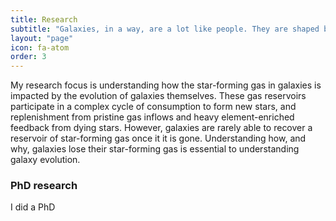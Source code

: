 ```yaml
---
title: Research
subtitle: "Galaxies, in a way, are a lot like people. They are shaped by the environment they grow in and their past experiences."
layout: "page"
icon: fa-atom
order: 3
---
```




<p> My research focus is understanding how the star-forming gas in galaxies is impacted by the evolution of galaxies themselves. These gas reservoirs participate in a complex cycle of consumption to form new stars, and replenishment from pristine gas inflows and heavy element-enriched feedback from dying stars. However, galaxies are rarely able to recover a reservoir of star-forming gas once it it is gone. Understanding how, and why, galaxies lose their star-forming gas is essential to understanding galaxy evolution. </p>

 
 
<h3> PhD research </h3>
 <p> I did a PhD </p>
